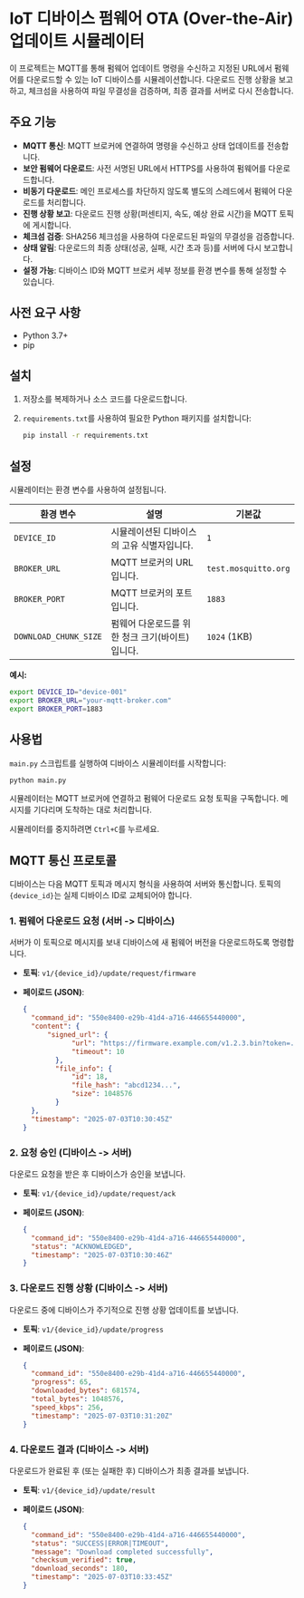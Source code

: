 # IoT 디바이스 펌웨어 OTA (Over-the-Air) 업데이트 시뮬레이터

이 프로젝트는 MQTT를 통해 펌웨어 업데이트 명령을 수신하고 지정된 URL에서 펌웨어를 다운로드할 수 있는 IoT 디바이스를 시뮬레이션합니다. 다운로드 진행 상황을 보고하고, 체크섬을 사용하여 파일 무결성을 검증하며, 최종 결과를 서버로 다시 전송합니다.

## 주요 기능

- **MQTT 통신**: MQTT 브로커에 연결하여 명령을 수신하고 상태 업데이트를 전송합니다.
- **보안 펌웨어 다운로드**: 사전 서명된 URL에서 HTTPS를 사용하여 펌웨어를 다운로드합니다.
- **비동기 다운로드**: 메인 프로세스를 차단하지 않도록 별도의 스레드에서 펌웨어 다운로드를 처리합니다.
- **진행 상황 보고**: 다운로드 진행 상황(퍼센티지, 속도, 예상 완료 시간)을 MQTT 토픽에 게시합니다.
- **체크섬 검증**: SHA256 체크섬을 사용하여 다운로드된 파일의 무결성을 검증합니다.
- **상태 알림**: 다운로드의 최종 상태(성공, 실패, 시간 초과 등)를 서버에 다시 보고합니다.
- **설정 가능**: 디바이스 ID와 MQTT 브로커 세부 정보를 환경 변수를 통해 설정할 수 있습니다.

## 사전 요구 사항

- Python 3.7+
- pip

## 설치

1.  저장소를 복제하거나 소스 코드를 다운로드합니다.
2.  `requirements.txt`를 사용하여 필요한 Python 패키지를 설치합니다:

    ```bash
    pip install -r requirements.txt
    ```

## 설정

시뮬레이터는 환경 변수를 사용하여 설정됩니다.

| 환경 변수             | 설명                                            | 기본값               |
| --------------------- | ----------------------------------------------- | -------------------- |
| `DEVICE_ID`           | 시뮬레이션된 디바이스의 고유 식별자입니다.      | `1`                  |
| `BROKER_URL`          | MQTT 브로커의 URL입니다.                        | `test.mosquitto.org` |
| `BROKER_PORT`         | MQTT 브로커의 포트입니다.                       | `1883`               |
| `DOWNLOAD_CHUNK_SIZE` | 펌웨어 다운로드를 위한 청크 크기(바이트)입니다. | `1024` (1KB)         |

**예시:**

```bash
export DEVICE_ID="device-001"
export BROKER_URL="your-mqtt-broker.com"
export BROKER_PORT=1883
```

## 사용법

`main.py` 스크립트를 실행하여 디바이스 시뮬레이터를 시작합니다:

```bash
python main.py
```

시뮬레이터는 MQTT 브로커에 연결하고 펌웨어 다운로드 요청 토픽을 구독합니다. 메시지를 기다리며 도착하는 대로 처리합니다.

시뮬레이터를 중지하려면 `Ctrl+C`를 누르세요.

## MQTT 통신 프로토콜

디바이스는 다음 MQTT 토픽과 메시지 형식을 사용하여 서버와 통신합니다. 토픽의 `{device_id}`는 실제 디바이스 ID로 교체되어야 합니다.

### 1. 펌웨어 다운로드 요청 (서버 -> 디바이스)

서버가 이 토픽으로 메시지를 보내 디바이스에 새 펌웨어 버전을 다운로드하도록 명령합니다.

- **토픽**: `v1/{device_id}/update/request/firmware`
- **페이로드 (JSON)**:

  ```json
  {
    "command_id": "550e8400-e29b-41d4-a716-446655440000",
    "content": {
        "signed_url": {
              "url": "https://firmware.example.com/v1.2.3.bin?token=...",
              "timeout": 10
          },
          "file_info": {
              "id": 18,
              "file_hash": "abcd1234...",
              "size": 1048576
          }
    },
    "timestamp": "2025-07-03T10:30:45Z"
  }
  ```

### 2. 요청 승인 (디바이스 -> 서버)

다운로드 요청을 받은 후 디바이스가 승인을 보냅니다.

- **토픽**: `v1/{device_id}/update/request/ack`
- **페이로드 (JSON)**:

  ```json
  {
    "command_id": "550e8400-e29b-41d4-a716-446655440000",
    "status": "ACKNOWLEDGED",
    "timestamp": "2025-07-03T10:30:46Z"
  }
  ```

### 3. 다운로드 진행 상황 (디바이스 -> 서버)

다운로드 중에 디바이스가 주기적으로 진행 상황 업데이트를 보냅니다.

- **토픽**: `v1/{device_id}/update/progress`
- **페이로드 (JSON)**:

  ```json
  {
    "command_id": "550e8400-e29b-41d4-a716-446655440000",
    "progress": 65,
    "downloaded_bytes": 681574,
    "total_bytes": 1048576,
    "speed_kbps": 256,
    "timestamp": "2025-07-03T10:31:20Z"
  }
  ```

### 4. 다운로드 결과 (디바이스 -> 서버)

다운로드가 완료된 후 (또는 실패한 후) 디바이스가 최종 결과를 보냅니다.

- **토픽**: `v1/{device_id}/update/result`
- **페이로드 (JSON)**:

  ```json
  {
    "command_id": "550e8400-e29b-41d4-a716-446655440000",
    "status": "SUCCESS|ERROR|TIMEOUT",
    "message": "Download completed successfully",
    "checksum_verified": true,
    "download_seconds": 180,
    "timestamp": "2025-07-03T10:33:45Z"
  }
  ```

